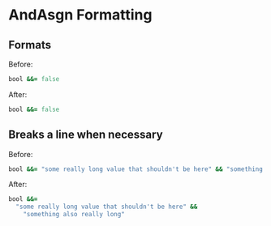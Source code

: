 # AndAsgn Formatting

## Formats

Before:

```ruby
bool &&= false
```

After:

```ruby
bool &&= false
```

## Breaks a line when necessary

Before:

```ruby
bool &&= "some really long value that shouldn't be here" && "something also really long"
```

After:

```ruby
bool &&=
  "some really long value that shouldn't be here" &&
    "something also really long"
```
